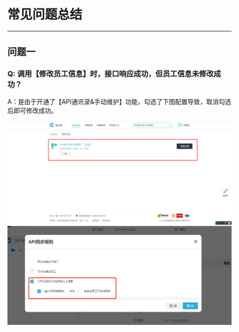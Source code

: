 # 常见问题总结

---
## 问题一
### Q: 调用【修改员工信息】时，接口响应成功，但员工信息未修改成功？

A：是由于开通了【API通讯录&手动维护】功能，勾选了下图配置导致，取消勾选后即可修改成功。

![image](images/【API通讯录&手动维护】功能.png)
![image](images/API同步规则.png)